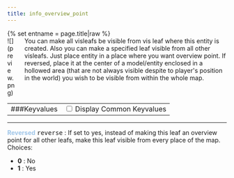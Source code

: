 ```yaml
---
title: info_overview_point
---
```

<div>{% set entname = page.title|raw %}</div>
<div class="container previewimg">
<div class="columns">
<div class="imagepadding column col-auto" markdown="1">![](preview.png)</div>
<div class="column entityentry" markdown="1">You can make all visleafs be visible from vis leaf where this entity is created. Also you can make a specified leaf visible from all other visleafs. Just place entity in a place where you want overview point. If reversed, place it at the center of a model/entity enclosed in a hollowed area (that are not always visible despite to player's position in the world) you wish to be visible from within the whole map.</div>
</div>
</div>
<div>
<table class="titletable">
<tbody>
<tr>
<td markdown="1">###Keyvalues</td>
<td class="titletablecheck" id="checkboxandlabel"><input type="checkbox" id="displaycommon"><label for="displaycommon"> Display Common Keyvalues</label></input></td>
</tr>
</tbody>
</table>
<hr>
<div class="entityentry" markdown="1">
<span style="color:#9fc5e8;"><b>Reversed</b></span> <kbd  class="tooltip" data-tooltip="choices">reverse</kbd> :
If set to yes, instead of making this leaf an overview point for all other leafs, make this leaf visible from every place of the map.
<div class="accordion">
<input type="checkbox" id="accordion-1" name="accordion-checkbox" hidden>
<label class="accordion-header" for="accordion-1">
<i class="icon icon-arrow-right mr-1"></i>
Choices:
</label>
<div class="accordion-body">
<ul>
<li><b>0</b> : No</li>
<li><b>1</b> : Yes</li>
</ul>
</div>
</div>
</div>
</div>
